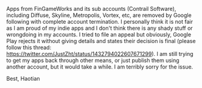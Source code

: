 Apps from FinGameWorks and its sub accounts (Contrail Software), 
including Diffuse, Skyline, Metropolis, Vortex, etc, are removed by Google following with complete account termination. 
I personally think it is not fair as I am proud of my indie apps and I don't think there is any shady stuff or wrongdoing in my accounts. 
I tried to file an appeal but obviously, Google Play rejects it without giving details and states their decision is final 
(please follow this thread: https://twitter.com/JustZht/status/1432794022607671299). 
I am still trying to get my apps back through other means, or just publish them using another account, but it would take a while.
I am terribly sorry for the issue. 

Best,
Haotian
